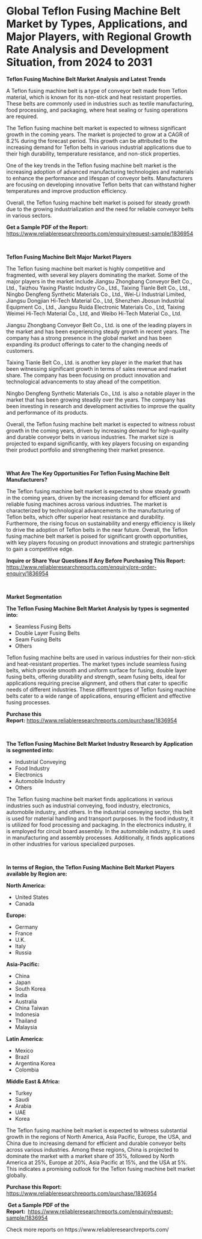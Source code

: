 <p><h1>Global Teflon Fusing Machine Belt Market by Types, Applications, and Major Players, with Regional Growth Rate Analysis and Development Situation, from 2024 to 2031</h1></p><p><strong>Teflon Fusing Machine Belt Market Analysis and Latest Trends</strong></p>
<p><p>A Teflon fusing machine belt is a type of conveyor belt made from Teflon material, which is known for its non-stick and heat resistant properties. These belts are commonly used in industries such as textile manufacturing, food processing, and packaging, where heat sealing or fusing operations are required.</p><p>The Teflon fusing machine belt market is expected to witness significant growth in the coming years. The market is projected to grow at a CAGR of 8.2% during the forecast period. This growth can be attributed to the increasing demand for Teflon belts in various industrial applications due to their high durability, temperature resistance, and non-stick properties.</p><p>One of the key trends in the Teflon fusing machine belt market is the increasing adoption of advanced manufacturing technologies and materials to enhance the performance and lifespan of conveyor belts. Manufacturers are focusing on developing innovative Teflon belts that can withstand higher temperatures and improve production efficiency.</p><p>Overall, the Teflon fusing machine belt market is poised for steady growth due to the growing industrialization and the need for reliable conveyor belts in various sectors.</p></p>
<p><strong>Get a Sample PDF of the Report:&nbsp;</strong> <a href="https://www.reliableresearchreports.com/enquiry/request-sample/1836954">https://www.reliableresearchreports.com/enquiry/request-sample/1836954</a></p>
<p>&nbsp;</p>
<p><strong>Teflon Fusing Machine Belt Major Market Players</strong></p>
<p><p>The Teflon fusing machine belt market is highly competitive and fragmented, with several key players dominating the market. Some of the major players in the market include Jiangsu Zhongbang Conveyor Belt Co., Ltd., Taizhou Yaxing Plastic Industry Co., Ltd., Taixing Tianle Belt Co., Ltd., Ningbo Dengfeng Synthetic Materials Co., Ltd., Wei-Li Industrial Limited, Jiangsu Dongjian Hi-Tech Material Co., Ltd, Shenzhen Jbosun Industrial Equipment Co., Ltd., Jiangsu Ruida Electronic Materials Co., Ltd, Taixing Weimei Hi-Tech Material Co., Ltd, and Weibo Hi-Tech Material Co., Ltd.</p><p>Jiangsu Zhongbang Conveyor Belt Co., Ltd. is one of the leading players in the market and has been experiencing steady growth in recent years. The company has a strong presence in the global market and has been expanding its product offerings to cater to the changing needs of customers.</p><p>Taixing Tianle Belt Co., Ltd. is another key player in the market that has been witnessing significant growth in terms of sales revenue and market share. The company has been focusing on product innovation and technological advancements to stay ahead of the competition.</p><p>Ningbo Dengfeng Synthetic Materials Co., Ltd. is also a notable player in the market that has been growing steadily over the years. The company has been investing in research and development activities to improve the quality and performance of its products.</p><p>Overall, the Teflon fusing machine belt market is expected to witness robust growth in the coming years, driven by increasing demand for high-quality and durable conveyor belts in various industries. The market size is projected to expand significantly, with key players focusing on expanding their product portfolio and strengthening their market presence.</p></p>
<p>&nbsp;</p>
<p><strong>What Are The Key Opportunities For Teflon Fusing Machine Belt Manufacturers?</strong></p>
<p><p>The Teflon fusing machine belt market is expected to show steady growth in the coming years, driven by the increasing demand for efficient and reliable fusing machines across various industries. The market is characterized by technological advancements in the manufacturing of Teflon belts, which offer superior heat resistance and durability. Furthermore, the rising focus on sustainability and energy efficiency is likely to drive the adoption of Teflon belts in the near future. Overall, the Teflon fusing machine belt market is poised for significant growth opportunities, with key players focusing on product innovations and strategic partnerships to gain a competitive edge.</p></p>
<p><strong>Inquire or Share Your Questions If Any Before Purchasing This Report:</strong> <a href="https://www.reliableresearchreports.com/enquiry/pre-order-enquiry/1836954">https://www.reliableresearchreports.com/enquiry/pre-order-enquiry/1836954</a></p>
<p>&nbsp;</p>
<p><strong>Market Segmentation</strong></p>
<p><strong>The Teflon Fusing Machine Belt Market Analysis by types is segmented into:</strong></p>
<p><ul><li>Seamless Fusing Belts</li><li>Double Layer Fusing Belts</li><li>Seam Fusing Belts</li><li>Others</li></ul></p>
<p><p>Teflon fusing machine belts are used in various industries for their non-stick and heat-resistant properties. The market types include seamless fusing belts, which provide smooth and uniform surface for fusing, double layer fusing belts, offering durability and strength, seam fusing belts, ideal for applications requiring precise alignment, and others that cater to specific needs of different industries. These different types of Teflon fusing machine belts cater to a wide range of applications, ensuring efficient and effective fusing processes.</p></p>
<p><strong>Purchase this Report:&nbsp;</strong><a href="https://www.reliableresearchreports.com/purchase/1836954">https://www.reliableresearchreports.com/purchase/1836954</a></p>
<p>&nbsp;</p>
<p><strong>The Teflon Fusing Machine Belt Market Industry Research by Application is segmented into:</strong></p>
<p><ul><li>Industrial Conveying</li><li>Food Industry</li><li>Electronics</li><li>Automobile Industry</li><li>Others</li></ul></p>
<p><p>The Teflon fusing machine belt market finds applications in various industries such as industrial conveying, food industry, electronics, automobile industry, and others. In the industrial conveying sector, this belt is used for material handling and transport purposes. In the food industry, it is utilized for food processing and packaging. In the electronics industry, it is employed for circuit board assembly. In the automobile industry, it is used in manufacturing and assembly processes. Additionally, it finds applications in other industries for various specialized purposes.</p></p>
<p>&nbsp;</p>
<p><strong>In terms of Region, the Teflon Fusing Machine Belt Market Players available by Region are:</strong></p>
<p>
    <p> <strong> North America: </strong>
        <ul>
            <li>United States</li>
            <li>Canada</li>
        </ul>
        </p> 
    <p> <strong> Europe: </strong>
        <ul>
            <li>Germany</li>
            <li>France</li>
            <li>U.K.</li>
            <li>Italy</li>
            <li>Russia</li>
        </ul>
        </p> 
    <p> <strong> Asia-Pacific: </strong>
        <ul>
            <li>China</li>
            <li>Japan</li>
            <li>South Korea</li>
            <li>India</li>
            <li>Australia</li>
            <li>China Taiwan</li>
            <li>Indonesia</li>
            <li>Thailand</li>
            <li>Malaysia</li>
        </ul>
        </p> 
    <p> <strong> Latin America: </strong>
        <ul>
            <li>Mexico</li>
            <li>Brazil</li>
            <li>Argentina Korea</li>
            <li>Colombia</li>
        </ul>
        </p> 
    <p> <strong> Middle East & Africa: </strong>
        <ul>
            <li>Turkey</li>
            <li>Saudi</li>
            <li>Arabia</li>
            <li>UAE</li>
            <li>Korea</li>
        </ul>
    </p>
    </p>
<p><p>The Teflon fusing machine belt market is expected to witness substantial growth in the regions of North America, Asia Pacific, Europe, the USA, and China due to increasing demand for efficient and durable conveyor belts across various industries. Among these regions, China is projected to dominate the market with a market share of 35%, followed by North America at 25%, Europe at 20%, Asia Pacific at 15%, and the USA at 5%. This indicates a promising outlook for the Teflon fusing machine belt market globally.</p></p>
<p><strong>Purchase this Report: </strong><a href="https://www.reliableresearchreports.com/purchase/1836954">https://www.reliableresearchreports.com/purchase/1836954</a></p>
<p>&nbsp;<strong>Get a Sample PDF of the Report:&nbsp;&nbsp;</strong><a href="https://www.reliableresearchreports.com/enquiry/request-sample/1836954">https://www.reliableresearchreports.com/enquiry/request-sample/1836954</a></p>
<p><strong></strong></p>
<p>Check more reports on https://www.reliableresearchreports.com/</p>